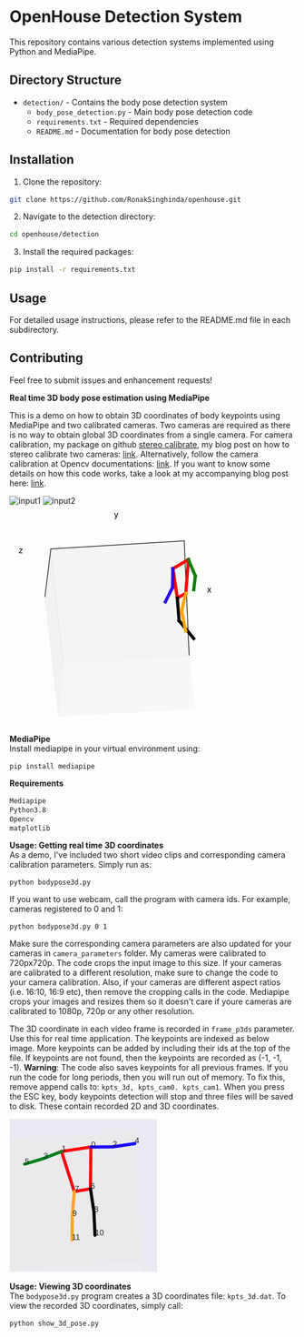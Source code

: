 # OpenHouse Detection System

This repository contains various detection systems implemented using Python and MediaPipe.

## Directory Structure

- `detection/` - Contains the body pose detection system
  - `body_pose_detection.py` - Main body pose detection code
  - `requirements.txt` - Required dependencies
  - `README.md` - Documentation for body pose detection

## Installation

1. Clone the repository:
```bash
git clone https://github.com/RonakSinghinda/openhouse.git
```

2. Navigate to the detection directory:
```bash
cd openhouse/detection
```

3. Install the required packages:
```bash
pip install -r requirements.txt
```

## Usage

For detailed usage instructions, please refer to the README.md file in each subdirectory.

## Contributing

Feel free to submit issues and enhancement requests!

**Real time 3D body pose estimation using MediaPipe**

This is a demo on how to obtain 3D coordinates of body keypoints using MediaPipe and two calibrated cameras. Two cameras are required as there is no way to obtain global 3D coordinates from a single camera. For camera calibration, my package on github [stereo calibrate](https://github.com/TemugeB/python_stereo_camera_calibrate), my blog post on how to stereo calibrate two cameras: [link](https://temugeb.github.io/opencv/python/2021/02/02/stereo-camera-calibration-and-triangulation.html). Alternatively, follow the camera calibration at Opencv documentations: [link](https://docs.opencv.org/3.4/d9/d0c/group__calib3d.html). If you want to know some details on how this code works, take a look at my accompanying blog post here: [link](https://temugeb.github.io/python/computer_vision/2021/06/27/handpose3d.html).

![input1](media/cam0_kpts.gif "input1") ![input2](media/cam1_kpts.gif "input2") 
![output](media/pose2.gif "output")

**MediaPipe**  
Install mediapipe in your virtual environment using:
```
pip install mediapipe
```

**Requirements**  
```
Mediapipe
Python3.8
Opencv
matplotlib
```

**Usage: Getting real time 3D coordinates**  
As a demo, I've included two short video clips and corresponding camera calibration parameters. Simply run as:
```
python bodypose3d.py
```
If you want to use webcam, call the program with camera ids. For example, cameras registered to 0 and 1:
```
python bodypose3d.py 0 1
```
Make sure the corresponding camera parameters are also updated for your cameras in ```camera_parameters``` folder. My cameras were calibrated to 720px720p. The code crops the input image to this size. If your cameras are calibrated to a different resolution, make sure to change the code to your camera calibration. Also, if your cameras are different aspect ratios (i.e. 16:10, 16:9 etc), then remove the cropping calls in the code. Mediapipe crops your images and resizes them so it doesn't care if youre cameras are calibrated to 1080p, 720p or any other resolution. 

The 3D coordinate in each video frame is recorded in ```frame_p3ds``` parameter. Use this for real time application. The keypoints are indexed as below image. More keypoints can be added by including their ids at the top of the file. If keypoints are not found, then the keypoints are recorded as (-1, -1, -1). **Warning**: The code also saves keypoints for all previous frames. If you run the code for long periods, then you will run out of memory. To fix this, remove append calls to: ```kpts_3d, kpts_cam0. kpts_cam1```. When you press the ESC key, body keypoints detection will stop and three files will be saved to disk. These contain recorded 2D and 3D coordinates. 

![output](media/keypoints_ids.png "keypoint_ids")

**Usage: Viewing 3D coordinates**  
The ```bodypose3d.py``` program creates a 3D coordinates file: ```kpts_3d.dat```. To view the recorded 3D coordinates, simply call:
```
python show_3d_pose.py
```
